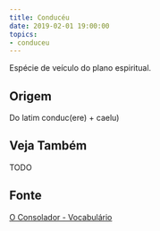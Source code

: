 ```yaml
---
title: Conducéu
date: 2019-02-01 19:00:00
topics:
- conduceu
---
```


Espécie de veículo do plano espiritual.

## Origem
Do latim conduc(ere) + caelu)

## Veja Também
TODO

## Fonte
[O Consolador - Vocabulário](http://www.oconsolador.com.br/linkfixo/vocabulario/principal.html)


